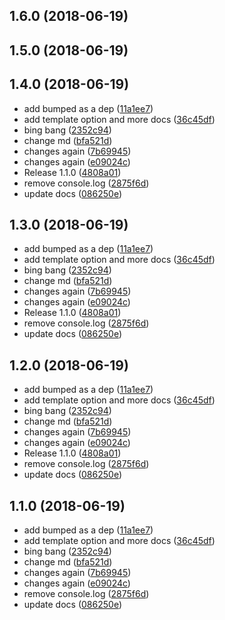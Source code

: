 <a name="1.6.0"></a>
## 1.6.0 (2018-06-19)




<a name="1.5.0"></a>
## 1.5.0 (2018-06-19)




<a name="1.4.0"></a>
## 1.4.0 (2018-06-19)

* add bumped as a dep ([11a1ee7](https://github.com/kbariotis/gatsby-plugin-paginate/commit/11a1ee7))
* add template option and more docs ([36c45df](https://github.com/kbariotis/gatsby-plugin-paginate/commit/36c45df))
* bing bang ([2352c94](https://github.com/kbariotis/gatsby-plugin-paginate/commit/2352c94))
* change md ([bfa521d](https://github.com/kbariotis/gatsby-plugin-paginate/commit/bfa521d))
* changes again ([7b69945](https://github.com/kbariotis/gatsby-plugin-paginate/commit/7b69945))
* changes again ([e09024c](https://github.com/kbariotis/gatsby-plugin-paginate/commit/e09024c))
* Release 1.1.0 ([4808a01](https://github.com/kbariotis/gatsby-plugin-paginate/commit/4808a01))
* remove console.log ([2875f6d](https://github.com/kbariotis/gatsby-plugin-paginate/commit/2875f6d))
* update docs ([086250e](https://github.com/kbariotis/gatsby-plugin-paginate/commit/086250e))



<a name="1.3.0"></a>
## 1.3.0 (2018-06-19)

* add bumped as a dep ([11a1ee7](https://github.com/kbariotis/gatsby-plugin-paginate/commit/11a1ee7))
* add template option and more docs ([36c45df](https://github.com/kbariotis/gatsby-plugin-paginate/commit/36c45df))
* bing bang ([2352c94](https://github.com/kbariotis/gatsby-plugin-paginate/commit/2352c94))
* change md ([bfa521d](https://github.com/kbariotis/gatsby-plugin-paginate/commit/bfa521d))
* changes again ([7b69945](https://github.com/kbariotis/gatsby-plugin-paginate/commit/7b69945))
* changes again ([e09024c](https://github.com/kbariotis/gatsby-plugin-paginate/commit/e09024c))
* Release 1.1.0 ([4808a01](https://github.com/kbariotis/gatsby-plugin-paginate/commit/4808a01))
* remove console.log ([2875f6d](https://github.com/kbariotis/gatsby-plugin-paginate/commit/2875f6d))
* update docs ([086250e](https://github.com/kbariotis/gatsby-plugin-paginate/commit/086250e))



<a name="1.2.0"></a>
## 1.2.0 (2018-06-19)

* add bumped as a dep ([11a1ee7](https://github.com/kbariotis/gatsby-plugin-paginate/commit/11a1ee7))
* add template option and more docs ([36c45df](https://github.com/kbariotis/gatsby-plugin-paginate/commit/36c45df))
* bing bang ([2352c94](https://github.com/kbariotis/gatsby-plugin-paginate/commit/2352c94))
* change md ([bfa521d](https://github.com/kbariotis/gatsby-plugin-paginate/commit/bfa521d))
* changes again ([7b69945](https://github.com/kbariotis/gatsby-plugin-paginate/commit/7b69945))
* changes again ([e09024c](https://github.com/kbariotis/gatsby-plugin-paginate/commit/e09024c))
* Release 1.1.0 ([4808a01](https://github.com/kbariotis/gatsby-plugin-paginate/commit/4808a01))
* remove console.log ([2875f6d](https://github.com/kbariotis/gatsby-plugin-paginate/commit/2875f6d))
* update docs ([086250e](https://github.com/kbariotis/gatsby-plugin-paginate/commit/086250e))



<a name="1.1.0"></a>
## 1.1.0 (2018-06-19)

* add bumped as a dep ([11a1ee7](https://github.com/kbariotis/gatsby-plugin-paginate/commit/11a1ee7))
* add template option and more docs ([36c45df](https://github.com/kbariotis/gatsby-plugin-paginate/commit/36c45df))
* bing bang ([2352c94](https://github.com/kbariotis/gatsby-plugin-paginate/commit/2352c94))
* change md ([bfa521d](https://github.com/kbariotis/gatsby-plugin-paginate/commit/bfa521d))
* changes again ([7b69945](https://github.com/kbariotis/gatsby-plugin-paginate/commit/7b69945))
* changes again ([e09024c](https://github.com/kbariotis/gatsby-plugin-paginate/commit/e09024c))
* remove console.log ([2875f6d](https://github.com/kbariotis/gatsby-plugin-paginate/commit/2875f6d))
* update docs ([086250e](https://github.com/kbariotis/gatsby-plugin-paginate/commit/086250e))



